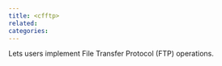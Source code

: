 ```yaml
---
title: <cfftp>
related:
categories:
---
```


Lets users implement File Transfer Protocol (FTP) operations.